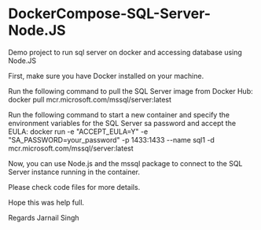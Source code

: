 # DockerCompose-SQL-Server-Node.JS
Demo project to run sql server on docker and accessing database using Node.JS

First, make sure you have Docker installed on your machine.

Run the following command to pull the SQL Server image from Docker Hub:
docker pull mcr.microsoft.com/mssql/server:latest

Run the following command to start a new container and specify the environment variables for the SQL Server sa password and accept the EULA:
docker run -e "ACCEPT_EULA=Y" -e "SA_PASSWORD=your_password" -p 1433:1433 --name sql1 -d mcr.microsoft.com/mssql/server:latest

Now, you can use Node.js and the mssql package to connect to the SQL Server instance running in the container.

Please check code files for more details.

Hope this was help full.

Regards 
Jarnail Singh
